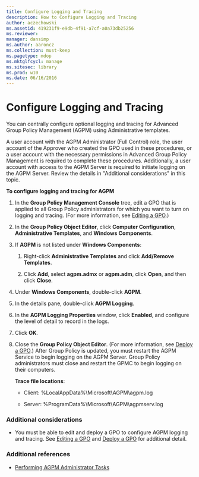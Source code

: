 ```yaml
---
title: Configure Logging and Tracing
description: How to Configure Logging and Tracing
author: aczechowski
ms.assetid: 419231f9-e9db-4f91-a7cf-a0a73db25256
ms.reviewer: 
manager: dansimp
ms.author: aaroncz
ms.collection: must-keep
ms.pagetype: mdop
ms.mktglfcycl: manage
ms.sitesec: library
ms.prod: w10
ms.date: 06/16/2016
---
```



# Configure Logging and Tracing


You can centrally configure optional logging and tracing for Advanced Group Policy Management (AGPM) using Administrative templates.

A user account with the AGPM Administrator (Full Control) role, the user account of the Approver who created the GPO used in these procedures, or a user account with the necessary permissions in Advanced Group Policy Management is required to complete these procedures. Additionally, a user account with access to the AGPM Server is required to initiate logging on the AGPM Server. Review the details in "Additional considerations" in this topic.

**To configure logging and tracing for AGPM**

1.  In the **Group Policy Management Console** tree, edit a GPO that is applied to all Group Policy administrators for which you want to turn on logging and tracing. (For more information, see [Editing a GPO](editing-a-gpo.md).)

2.  In the **Group Policy Object Editor**, click **Computer Configuration**, **Administrative Templates**, and **Windows Components**.

3.  If **AGPM** is not listed under **Windows Components**:

    1.  Right-click **Administrative Templates** and click **Add/Remove Templates**.

    2.  Click **Add**, select **agpm.admx** or **agpm.adm**, click **Open**, and then click **Close**.

4.  Under **Windows Components**, double-click **AGPM**.

5.  In the details pane, double-click **AGPM Logging**.

6.  In the **AGPM Logging Properties** window, click **Enabled**, and configure the level of detail to record in the logs.

7.  Click **OK**.

8.  Close the **Group Policy Object Editor**. (For more information, see [Deploy a GPO](deploy-a-gpo.md).) After Group Policy is updated, you must restart the AGPM Service to begin logging on the AGPM Server. Group Policy administrators must close and restart the GPMC to begin logging on their computers.

    **Trace file locations**:

    -   Client: %LocalAppData%\\Microsoft\\AGPM\\agpm.log

    -   Server: %ProgramData%\\Microsoft\\AGPM\\agpmserv.log

### Additional considerations

-   You must be able to edit and deploy a GPO to configure AGPM logging and tracing. See [Editing a GPO](editing-a-gpo.md) and [Deploy a GPO](deploy-a-gpo.md) for additional detail.

### Additional references

-   [Performing AGPM Administrator Tasks](performing-agpm-administrator-tasks.md)

 

 





